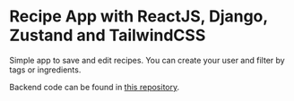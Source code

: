 # Recipe App with ReactJS, Django, Zustand and TailwindCSS

Simple app to save and edit recipes. You can create your user and filter by tags or ingredients.

Backend code can be found in [this repository](https://github.com/krashen/recipe-app-api).

